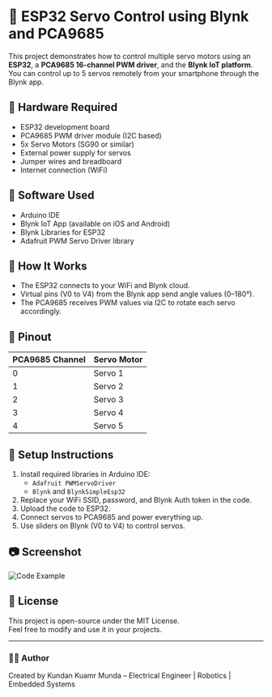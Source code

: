 # 🚀 ESP32 Servo Control using Blynk and PCA9685

This project demonstrates how to control multiple servo motors using an **ESP32**, a **PCA9685 16-channel PWM driver**, and the **Blynk IoT platform**. You can control up to 5 servos remotely from your smartphone through the Blynk app.

## 🔧 Hardware Required

- ESP32 development board  
- PCA9685 PWM driver module (I2C based)  
- 5x Servo Motors (SG90 or similar)  
- External power supply for servos  
- Jumper wires and breadboard  
- Internet connection (WiFi)

## 📱 Software Used

- Arduino IDE  
- Blynk IoT App (available on iOS and Android)  
- Blynk Libraries for ESP32  
- Adafruit PWM Servo Driver library

## 🧠 How It Works

- The ESP32 connects to your WiFi and Blynk cloud.
- Virtual pins (V0 to V4) from the Blynk app send angle values (0–180°).
- The PCA9685 receives PWM values via I2C to rotate each servo accordingly.

## 🔌 Pinout

| PCA9685 Channel | Servo Motor |
|------------------|--------------|
| 0                | Servo 1      |
| 1                | Servo 2      |
| 2                | Servo 3      |
| 3                | Servo 4      |
| 4                | Servo 5      |

## 🧪 Setup Instructions

1. Install required libraries in Arduino IDE:
   - `Adafruit PWMServoDriver`
   - `Blynk` and `BlynkSimpleEsp32`
2. Replace your WiFi SSID, password, and Blynk Auth token in the code.
3. Upload the code to ESP32.
4. Connect servos to PCA9685 and power everything up.
5. Use sliders on Blynk (V0 to V4) to control servos.

## 📷 Screenshot

![Code Example](./path-to-your-screenshot.png)

## 📄 License

This project is open-source under the MIT License.  
Feel free to modify and use it in your projects.

---

### 👨‍💻 Author

Created by Kundan Kuamr Munda – Electrical Engineer | Robotics | Embedded Systems  
